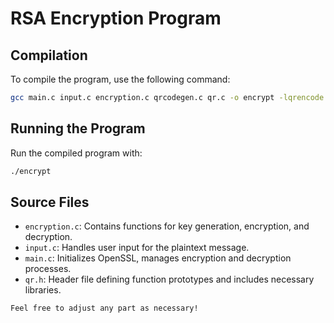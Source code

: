# RSA Encryption Program

## Compilation
To compile the program, use the following command:
```bash
gcc main.c input.c encryption.c qrcodegen.c qr.c -o encrypt -lqrencode -ljpeg -lssl -lcrypto
```

## Running the Program
Run the compiled program with:
```bash
./encrypt
```

## Source Files
- `encryption.c`: Contains functions for key generation, encryption, and decryption.
- `input.c`: Handles user input for the plaintext message.
- `main.c`: Initializes OpenSSL, manages encryption and decryption processes.
- `qr.h`: Header file defining function prototypes and includes necessary libraries.

```
Feel free to adjust any part as necessary!
